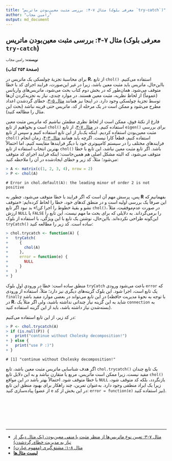 ```yaml
---
title: "مثال ۷-۴: بررسی مثبت معین‌بودن ماتریس (معرفی بلوک `try-catch`)"
author: "رامین مجاب"
output: md_document
---
```

##  مثال ۷-۴: بررسی مثبت معین‌بودن ماتریس (معرفی بلوک `try-catch`)
<p style='font-size: 0.8em;'><b>نویسنده:</b> <span>رامین مجاب</span></p>

**(صفحهٔ ۲۵۳ کتاب)**

برای محاسبهٔ تجزیهٔ چولسکی یک ماتریس در **R**، از تابع `chol()` استفاده می‌کنیم. بااین‌حال، ماتریس باید مثبت معین باشد، زیرا در غیر این‌صورت، فرایند اجرای کد با خطا متوقف می‌شود. همان‌طور که در بخش دوم کتاب بحث می‌شود، ماتریس‌های واریانس (عموماً) از لحاظ نظریه، مثبت معین هستند. در موارد چندی، نیاز به تجزیه‌کردن آن‌ها توسط تجزیهٔ چولسکی وجود دارد. در اینجا نیز همانند [مثال ۵-۳](matrix_book_fa_example5.3)،  خطای گردشدن اعداد مطرح می‌شود و ممکن است در یک مرحله از کد، ماتریس حتی قرینه نباشد (بحث این مثال را مطالعه کنید).  

فارغ از نکتهٔ فوق، ممکن است از لحاظ نظری مطمئن نباشیم که ماتریس مثبت معین است و بخواهیم از تابع `chol()` استفاده کنیم. در [مثال ۷-۳](matrix_book_fa_example7.3)، از تابع `eigen()` برای بررسی مثبت معین‌بودن استفاده کردیم. اینکه یک‌بار از این تابع استفاده کنیم و سپس از تابع `chol()` استفاده کنیم، قطعاً کارا نیست. اگرچه باید همانند [مثال ۳-۴](matrix_book_fa_example3.4)، زمان انجام فرایندهای مختلف را در سیستم کامپیوتری خود با دیگر فرایندها مقایسه کنیم، اما احتمالاً بهترین انتخاب استفاده از تابع `chol()` باشد. اگر تابع مثبت معین نباشد، این تابع با خطا متوقف می‌شود، که البته مشکل اصلی هم همین‌جاست: اینکه فرایند اجرای کد متوقف می‌شود؛ مثلاً، کد زیر و خطای ایجادشده در آن را ملاحظه کنید:

``` r
> A <- matrix(c(1, 2, 3, 4), nrow = 2)
> P <- chol(A)
```

```
# Error in chol.default(A): the leading minor of order 2 is not positive
```
پس، پرسش مهم آن است که اگر فرایند با خطا متوقف می‌شود، چطور به **R** بفهمانیم که این صرفاً یک بررسی اولیه است و در منطق کدهای خود، خطا  را لحاظ کرده‌ایم: «متوقف نشو و بقیهٔ خطوط را اجرا کن!» بد نبود اگر تابع `chol()`، در صورت عدم‌موفقیت، مثلاً ارزش `NULL` یا `FALSE` را برمی‌گرداند.  به دلایلی که برای بحث ما مهم نیست، این تابع را این‌گونه طراحی نکرده‌اند. بااین‌حال، نوشتن یک تابع با این ویژگی، با استفاده از بلوک `tryCatch()` ساده است. کد زیر را مطالعه کنید:


``` r
> chol.trycatch <- function(A) {
+   tryCatch(
+     {
+       chol(A)
+     },
+     error = function(e) {
+       NULL
+     }
+   )
+ }
```
منطق ساده است: خطا در ورودیِ اولِ بلوک `tryCatch` باعث می‌شود ورودی `error` که یک تابع است، اجرا شود. این بلوک  گزینه‌های دیگری نیز دارد؛ مثلاً، استفاده از ورودی `finally` در این تابع می‌تواند در بعضی موارد مفید باشد (با توجه به نحوهٔ مدیریت حافظه در **R**، شاید  به این گزینه نیاز چندانی نداشته باشید، ولی اگر مثلاً یک `connection`  به بسته‌شدن نیاز داشته باشد، باید از این گزینه استفاده کنید).

در کد زیر،‌ از این تابع استفاده می‌کنیم:

``` r
> P <- chol.trycatch(A)
> if (is.null(P)) {
+   print("continue without Cholesky decomposition!")
+ } else {
+   print("use P :)")
+ }
```

```
# [1] "continue without Cholesky decomposition!"
```

اگر هدف شناسایی ماتریس مثبت معین باشد، تابع `chol.trycatch()` یک تابع چندان مفید نیست، زیرا ممکن است ماتریس، مربع یا متقارن نباشد و به این دلایل تابع `chol()` با خطا متوقف شود. احتمالاً بهتر باشد در این مواقع `NULL` بازنگردد، بلکه کد متوقف شود، زیرا یک ایراد منطقی وجود دارد. به‌عنوان تمرین، چند راهکار برای بهبود منطق این تابع پیاده‌سازی کنید (از عضو `e` در این بخش از کد: `error = function(e)` نیز استفاده کنید).



<p style='margin-bottom:3cm;'></p><hr/>

- [مثال ۷-۳: تعیین نوع ماتریس‌ها از  منظر مثبت یا منفی معین‌بودن (یک مثال دیگر از نیاز به مدیریت خطای گِردشدن)](matrix_book_fa_example7.3.html)
- [مثال ۸-۱: مشتق‌گیری (مفهوم عبارت)](matrix_book_fa_example8.1.html)
- [<b>لیست مثال‌ها</b>](matrix_book_fa.html)
